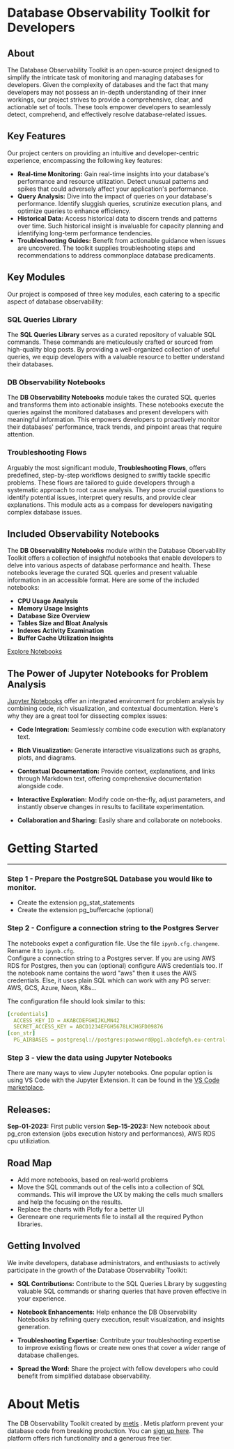 # Database Observability Toolkit for Developers
## About
The Database Observability Toolkit is an open-source project designed to simplify the intricate task of monitoring and managing databases for developers. Given the complexity of databases and the fact that many developers may not possess an in-depth understanding of their inner workings, our project strives to provide a comprehensive, clear, and actionable set of tools. These tools empower developers to seamlessly detect, comprehend, and effectively resolve database-related issues.

## Key Features
Our project centers on providing an intuitive and developer-centric experience, encompassing the following key features:
- **Real-time Monitoring:** Gain real-time insights into your database's performance and resource utilization. Detect unusual patterns and spikes that could adversely affect your application's performance.
- **Query Analysis:** Dive into the impact of queries on your database's performance. Identify sluggish queries, scrutinize execution plans, and optimize queries to enhance efficiency.
- **Historical Data:** Access historical data to discern trends and patterns over time. Such historical insight is invaluable for capacity planning and identifying long-term performance tendencies.
- **Troubleshooting Guides:** Benefit from actionable guidance when issues are uncovered. The toolkit supplies troubleshooting steps and recommendations to address commonplace database predicaments.

## Key Modules

Our project is composed of three key modules, each catering to a specific aspect of database observability:

### SQL Queries Library

The **SQL Queries Library** serves as a curated repository of valuable SQL commands. These commands are meticulously crafted or sourced from high-quality blog posts. By providing a well-organized collection of useful queries, we equip developers with a valuable resource to better understand their databases.

### DB Observability Notebooks

The **DB Observability Notebooks** module takes the curated SQL queries and transforms them into actionable insights. These notebooks execute the queries against the monitored databases and present developers with meaningful information. This empowers developers to proactively monitor their databases' performance, track trends, and pinpoint areas that require attention.

### Troubleshooting Flows

Arguably the most significant module, **Troubleshooting Flows**, offers predefined, step-by-step workflows designed to swiftly tackle specific problems. These flows are tailored to guide developers through a systematic approach to root cause analysis. They pose crucial questions to identify potential issues, interpret query results, and provide clear explanations. This module acts as a compass for developers navigating complex database issues.

## Included Observability Notebooks

The **DB Observability Notebooks** module within the Database Observability Toolkit offers a collection of insightful notebooks that enable developers to delve into various aspects of database performance and health. These notebooks leverage the curated SQL queries and present valuable information in an accessible format. Here are some of the included notebooks:

- **CPU Usage Analysis**
- **Memory Usage Insights**
- **Database Size Overview**
- **Tables Size and Bloat Analysis**
- **Indexes Activity Examination**
- **Buffer Cache Utilization Insights**

[Explore Notebooks](https://github.com/itaybraun1/db-observability-toolkit/tree/main/Notebooks)

## The Power of Jupyter Notebooks for Problem Analysis

[Jupyter Notebooks](https://jupyter.org/) offer an integrated environment for problem analysis by combining code, rich visualization, and contextual documentation. Here's why they are a great tool for dissecting complex issues:

- **Code Integration:** Seamlessly combine code execution with explanatory text.

- **Rich Visualization:** Generate interactive visualizations such as graphs, plots, and diagrams.

- **Contextual Documentation:** Provide context, explanations, and links through Markdown text, offering comprehensive documentation alongside code.

- **Interactive Exploration:** Modify code on-the-fly, adjust parameters, and instantly observe changes in results to facilitate experimentation.

- **Collaboration and Sharing:** Easily share and collaborate on notebooks.  
  

# Getting Started
---------------------------------------------------------------
### Step 1 - Prepare the PostgreSQL Database you would like to monitor. 
- Create the extension pg_stat_statements
- Create the extension pg_buffercache (optional)

### Step 2 - Configure a connection string to the Postgres Server
The notebooks expet a configuration file. Use the file ```ipynb.cfg.changeme```. Rename it to ```ipynb.cfg```.   
Configure a connection string to a Postgres server. If you are using AWS RDS for Postgres, then you can (optional) configure AWS credentials too. 
If the notebook name contains the word "aws" then it uses the AWS credentials. Else, it uses plain SQL which can work with any PG server: AWS, GCS, Azure, Neon, K8s...

The configuration file should look similar to this: 
```yaml 
[credentials]
  ACCESS_KEY_ID = AKABCDEFGHIJKLMN42
  SECRET_ACCESS_KEY = ABCD1234EFGH5678LKJHGFD09876
[con_str]
  PG_AIRBASES = postgresql://postgres:paswword@pg1.abcdefgh.eu-central-1.rds.amazonaws.com:5432/dbname
```
### Step 3 - view the data using Jupyter Notebooks
There are many ways to view Jupyter notebooks. One popular option is using VS Code with the Jupyter Extension. It can be found in the [VS Code marketplace](https://marketplace.visualstudio.com/items?itemName=ms-toolsai.jupyter). 
  
## Releases: 
**Sep-01-2023:** First public version
**Sep-15-2023:** New notebook about pg_cron extension (jobs execution history and performances), AWS RDS cpu utiliziation.  

## Road Map
- Add more notebooks, based on real-world problems 
- Move the SQL commands out of the cells into a collection of SQL commands. This will improve the UX by making the cells much smallers and help the focusing on the results.
- Replace the charts with Plotly for a better UI
- Gereneare one requriements file to install all the required Python libraries.   

## Getting Involved
We invite developers, database administrators, and enthusiasts to actively participate in the growth of the Database Observability Toolkit:

- **SQL Contributions:** Contribute to the SQL Queries Library by suggesting valuable SQL commands or sharing queries that have proven effective in your experience.

- **Notebook Enhancements:** Help enhance the DB Observability Notebooks by refining query execution, result visualization, and insights generation.

- **Troubleshooting Expertise:** Contribute your troubleshooting expertise to improve existing flows or create new ones that cover a wider range of database challenges.

- **Spread the Word:** Share the project with fellow developers who could benefit from simplified database observability.

# About Metis
The DB Observability Toolkit created by [metis](https://www.metisdata.io/) . Metis platform prevent your database code from breaking production. You can [sign up here](https://oauth.app.metisdata.io/oauth/account/login?). The platform offers rich functionality and a generous free tier.  

